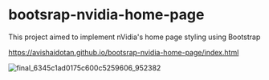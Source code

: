 # bootsrap-nvidia-home-page
This project aimed to implement nVidia's home page styling using Bootstrap

https://avishaidotan.github.io/bootsrap-nvidia-home-page/index.html


![final_6345c1ad0175c600c5259606_952382](https://user-images.githubusercontent.com/108017307/195180970-4322bfe5-9e16-43e3-94e5-1d8807b1eace.gif)


